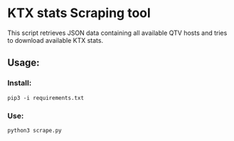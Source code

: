 # KTX stats Scraping tool

This script retrieves JSON data containing all available QTV hosts and tries to download available KTX stats.

## Usage:

### Install:
`pip3 -i requirements.txt`

### Use:
`python3 scrape.py`

